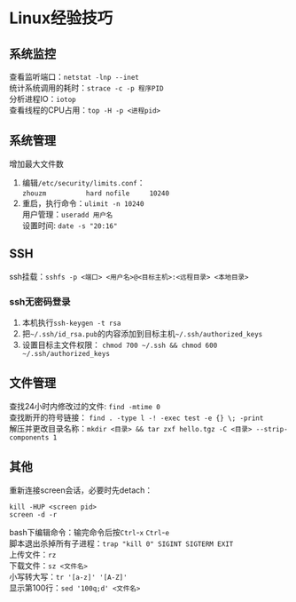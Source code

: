 # Linux经验技巧

## 系统监控
查看监听端口：`netstat -lnp --inet`  
统计系统调用的耗时：`strace -c -p 程序PID`  
分析进程IO：`iotop`  
查看线程的CPU占用：`top -H -p <进程pid>`  

## 系统管理
增加最大文件数  
1. 编辑`/etc/security/limits.conf`：  
`zhouzm          hard nofile     10240`  
2. 重启，执行命令：`ulimit -n 10240`  
用户管理：`useradd 用户名`  
设置时间: `date -s "20:16"`  

## SSH
ssh挂载：`sshfs -p <端口> <用户名>@<目标主机>:<远程目录> <本地目录>`  
### ssh无密码登录
1. 本机执行`ssh-keygen -t rsa`  
2. 把`~/.ssh/id_rsa.pub`的内容添加到目标主机`~/.ssh/authorized_keys`  
3. 设置目标主文件权限： `chmod 700 ~/.ssh && chmod 600 ~/.ssh/authorized_keys`

## 文件管理

查找24小时内修改过的文件: `find -mtime 0`  
查找断开的符号链接： `find . -type l -! -exec test -e {} \; -print`  
解压并更改目录名称：`mkdir <目录> && tar zxf hello.tgz -C <目录> --strip-components 1` 

## 其他
重新连接screen会话，必要时先detach：
```
kill -HUP <screen pid>
screen -d -r
```
bash下编辑命令：输完命令后按`Ctrl`-`x` `Ctrl`-`e`  
脚本退出杀掉所有子进程：`trap "kill 0" SIGINT SIGTERM EXIT`  
上传文件：`rz`  
下载文件：`sz <文件名>`  
小写转大写：`tr '[a-z]' '[A-Z]'`  
显示第100行：`sed '100q;d' <文件名>` 
